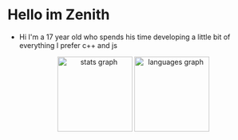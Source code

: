 

###
# Hello im Zenith

- Hi I'm a 17 year old who spends his time developing a little bit of everything I prefer c++ and js


<div align="center">
  <img src="https://github-readme-stats.vercel.app/api?username=zenith-engine&hide_title=false&hide_rank=false&show_icons=true&include_all_commits=true&count_private=true&disable_animations=false&theme=highcontrast&locale=en&hide_border=true" height="150" alt="stats graph"  />
  <img src="https://github-readme-stats.vercel.app/api/top-langs?username=zenith-engine&locale=en&hide_title=false&layout=compact&card_width=320&langs_count=5&theme=highcontrast&hide_border=true" height="150" alt="languages graph"  />
</div>

###
